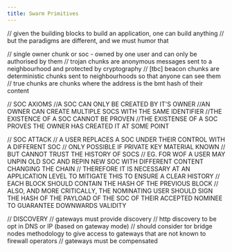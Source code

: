 ```yaml
---
title: Swarm Primitives
---
```


// given the building blocks to build an application, one can build anything
// but the paradigms are different, and we must humor that

// single owner chunk or soc - owned by one user and can only be authorised by them
// trojan chunks are anonymous messages sent to a neighbourhood and protected by cryptography
// [tbc] beacon chunks are deterministic chunks sent to neighbourhoods so that anyone can see them
// true chunks are chunks where the address is the bmt hash of their content

// SOC AXIOMS
	//A SOC CAN ONLY BE CREATED BY IT'S OWNER
	//AN OWNER CAN CREATE MULTIPLE SOCS WITH THE SAME IDENTIFIER
	//THE EXISTENCE OF A SOC CANNOT BE PROVEN
	//THE EXISTENSE OF A SOC PROVES THE OWNER HAS CREATED IT AT SOME POINT

// SOC ATTACK
	// A USER REPLACES A SOC UNDER THEIR CONTROL WITH A DIFFERENT SOC
	// ONLY POSSIBLE IF PRIVATE KEY MATERIAL KNOWN
	// BUT CANNOT TRUST THE HISTORY OF SOCS
	// EG. FOR WOF A USER MAY UNPIN OLD SOC AND REPIN NEW SOC WITH DIFFERENT CONTENT CHANGING THE CHAIN
	// THEREFORE IT IS NECESSARY AT AN APPLICATION LEVEL TO MITIGATE THIS TO ENSURE A CLEAR HISTORY
	// EACH BLOCK SHOULD CONTAIN THE HASH OF THE PREVIOUS BLOCK
	// ALSO, AND MORE CRITICALLY, THE NOMINATING USER SHOULD SIGN THE HASH OF THE PAYLOAD OF THE SOC OF THEIR ACCEPTED NOMINEE TO GUARANTEE DOWNWARDS VALIDITY

// DISCOVERY
	// gateways must provide discovery
	// http discovery to be opt in DNS or IP (based on gateway mode)
	// should consider tor bridge nodes methodology to give access to gateways that are not known to firewall operators
	// gateways must be compensated

